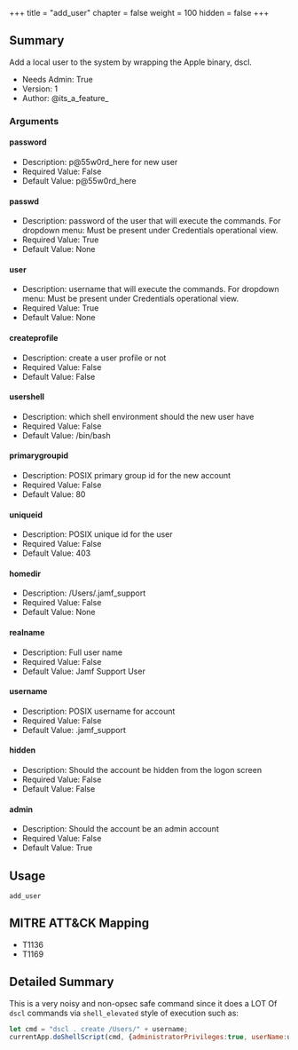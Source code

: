 +++
title = "add_user"
chapter = false
weight = 100
hidden = false
+++

## Summary

Add a local user to the system by wrapping the Apple binary, dscl. 
- Needs Admin: True  
- Version: 1  
- Author: @its_a_feature_  

### Arguments

#### password

- Description: p@55w0rd_here for new user  
- Required Value: False  
- Default Value: p@55w0rd_here  

#### passwd

- Description: password of the user that will execute the commands. For dropdown menu: Must be present under Credentials operational view.  
- Required Value: True  
- Default Value: None  

#### user

- Description: username that will execute the commands. For dropdown menu: Must be present under Credentials operational view.  
- Required Value: True  
- Default Value: None  

#### createprofile

- Description: create a user profile or not  
- Required Value: False  
- Default Value: False  

#### usershell

- Description: which shell environment should the new user have  
- Required Value: False  
- Default Value: /bin/bash  

#### primarygroupid

- Description: POSIX primary group id for the new account  
- Required Value: False  
- Default Value: 80  

#### uniqueid

- Description: POSIX unique id for the user  
- Required Value: False  
- Default Value: 403  

#### homedir

- Description: /Users/.jamf_support  
- Required Value: False  
- Default Value: None  

#### realname

- Description: Full user name  
- Required Value: False  
- Default Value: Jamf Support User  

#### username

- Description: POSIX username for account  
- Required Value: False  
- Default Value: .jamf_support  

#### hidden

- Description: Should the account be hidden from the logon screen  
- Required Value: False  
- Default Value: False  

#### admin

- Description: Should the account be an admin account  
- Required Value: False  
- Default Value: True  

## Usage

```
add_user
```

## MITRE ATT&CK Mapping

- T1136  
- T1169  
## Detailed Summary

This is a very noisy and non-opsec safe command since it does a LOT Of `dscl` commands via `shell_elevated` style of execution such as:
```JavaScript
let cmd = "dscl . create /Users/" + username;
currentApp.doShellScript(cmd, {administratorPrivileges:true, userName:user, password:passwd});
```


